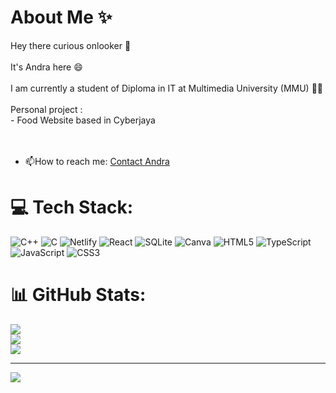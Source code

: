 # About Me ✨
Hey there curious onlooker 👋<br><br>It's Andra here 😄<br><br>I am currently a student of Diploma in IT at Multimedia University (MMU) 👩‍🎓<br><br>Personal project :<br>- Food Website based in Cyberjaya<br><br><br>

- :mailbox:How to reach me: <a href="mailto:andralai71@gmail.com">Contact Andra</a>


# 💻 Tech Stack:
![C++](https://img.shields.io/badge/c++-%2300599C.svg?style=for-the-badge&logo=c%2B%2B&logoColor=white) ![C](https://img.shields.io/badge/c-%2300599C.svg?style=for-the-badge&logo=c&logoColor=white) ![Netlify](https://img.shields.io/badge/netlify-%23000000.svg?style=for-the-badge&logo=netlify&logoColor=#00C7B7) ![React](https://img.shields.io/badge/react-%2320232a.svg?style=for-the-badge&logo=react&logoColor=%2361DAFB) ![SQLite](https://img.shields.io/badge/sqlite-%2307405e.svg?style=for-the-badge&logo=sqlite&logoColor=white) ![Canva](https://img.shields.io/badge/Canva-%2300C4CC.svg?style=for-the-badge&logo=Canva&logoColor=white) ![HTML5](https://img.shields.io/badge/html5-%23E34F26.svg?style=for-the-badge&logo=html5&logoColor=white) ![TypeScript](https://img.shields.io/badge/typescript-%23007ACC.svg?style=for-the-badge&logo=typescript&logoColor=white) ![JavaScript](https://img.shields.io/badge/javascript-%23323330.svg?style=for-the-badge&logo=javascript&logoColor=%23F7DF1E) ![CSS3](https://img.shields.io/badge/css3-%231572B6.svg?style=for-the-badge&logo=css3&logoColor=white)
# 📊 GitHub Stats:
![](https://github-readme-stats.vercel.app/api?username=alwyschwuetz&theme=tokyonight&hide_border=true&include_all_commits=true&count_private=false)<br/>
![](https://github-readme-streak-stats.herokuapp.com/?user=alwyschwuetz&theme=tokyonight&hide_border=true)<br/>
![](https://github-readme-stats.vercel.app/api/top-langs/?username=alwyschwuetz&theme=tokyonight&hide_border=true&include_all_commits=true&count_private=false&layout=compact)

---
[![](https://visitcount.itsvg.in/api?id=alwyschwuetz&icon=5&color=0)](https://visitcount.itsvg.in)


<!-- Proudly created with GPRM ( https://gprm.itsvg.in ) -->
